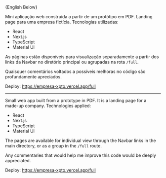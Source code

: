 {English Below}

Mini aplicação web construída a partir de um protótipo em PDF. Landing page para uma empresa fictícia.
Tecnologias utilizadas:
- React
- Next.js
- TypeScript
- Material UI

As páginas estão disponíveis para visualização separadamente a partir dos links da Navbar no diretório principal ou agrupadas na rota  `/full`.

Quaisquer comentários voltados a possíveis melhoras no código são profundamente apreciados.

Deploy: https://empresa-xpto.vercel.app/full

---

Small web app built from a prototype in PDF. It is a landing page for a made-up company.
Technologies applied:
- React
- Next.js
- TypeScript
- Material UI

The pages are available for individual view through the Navbar links in the main directory, or as a group in the `/full` route.

Any commentaries that would help me improve this code would be deeply appreciated.

Deploy: https://empresa-xpto.vercel.app/full
